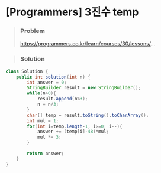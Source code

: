 # [Programmers] 3진수 temp

> ### Problem
>
> https://programmers.co.kr/learn/courses/30/lessons/...



> ### Solution

```java
class Solution {
    public int solution(int n) {
        int answer = 0;
        StringBuilder result = new StringBuilder();
        while(n>0){
            result.append(n%3);
            n = n/3;
        }
        char[] temp = result.toString().toCharArray();
        int mul = 1;
        for(int i=temp.length-1; i>=0; i--){
            answer += (temp[i]-48)*mul;
            mul *= 3;
        }

        return answer;
    }
}
```

